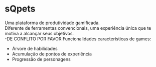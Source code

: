 # sQpets
Uma plataforma de produtividade gamificada. <br>
Diferente de ferramentas convencionais, uma experiência única que te motiva a alcançar seus objetivos. <br>
-DE CONFLITO POR FAVOR
Funcionalidades características de games: <br>
- Árvore de habilidades <br>
- Acumulação de pontos de experiência <br>
- Progressão de personagens <br>


